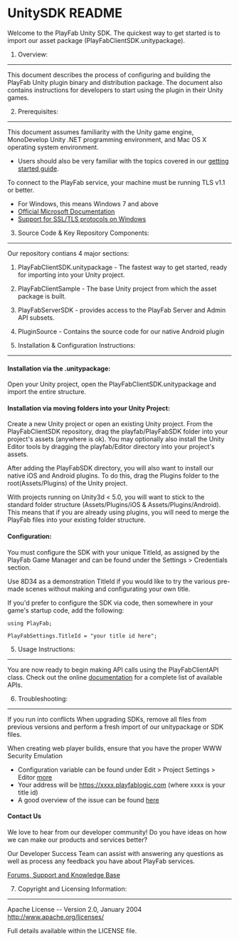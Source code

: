 UnitySDK README
========
Welcome to the PlayFab Unity SDK. The quickest way to get started is to import our asset package (PlayFabClientSDK.unitypackage).

1. Overview:
----
This document describes the process of configuring and building the PlayFab Unity plugin binary and distribution package. The document also contains instructions for developers to start using the plugin in their Unity games.


2. Prerequisites:
----
This document assumes familiarity with the Unity game engine, MonoDevelop Unity .NET programming environment, and Mac OS X operating system environment.

* Users should also be very familiar with the topics covered in our [getting started guide](https://playfab.com/getting-started).

To connect to the PlayFab service, your machine must be running TLS v1.1 or better.
* For Windows, this means Windows 7 and above
* [Official Microsoft Documentation](https://msdn.microsoft.com/en-us/library/windows/desktop/aa380516%28v=vs.85%29.aspx)
* [Support for SSL/TLS protocols on Windows](http://blogs.msdn.com/b/kaushal/archive/2011/10/02/support-for-ssl-tls-protocols-on-windows.aspx)

3. Source Code & Key Repository Components:
----
Our repository contians 4 major sections:
  1. PlayFabClientSDK.unitypackage - The fastest way to get started, ready for importing into your Unity project.
  2. PlayFabClientSample - The base Unity project from which the asset package is built. 
  3. PlayFabServerSDK - provides access to the PlayFab Server and Admin API subsets.
  4. PluginSource - Contains the source code for our native Android plugin 


4. Installation & Configuration Instructions:
----
#### Installation via the .unitypackage:
Open your Unity project, open the PlayFabClientSDK.unitypackage and import the entire structure. 

#### Installation via moving folders into your Unity Project:
Create a new Unity project or open an existing Unity project. From the PlayFabClientSDK repository, drag the playfab/PlayFabSDK folder into your project's assets (anywhere is ok). You may optionally also install the Unity Editor tools by dragging the playfab/Editor directory into your project's assets.

After adding the PlayFabSDK directory, you will also want to install our native iOS and Android plugins. To do this, drag the Plugins folder to the root(Assets/Plugins) of the Unity project. 

With projects running on Unity3d < 5.0, you will want to stick to the standard folder structure (Assets/Plugins/iOS & Assets/Plugins/Android). This means that if you are already using plugins, you will need to merge the PlayFab files into your existing folder structure. 

#### Configuration:
You must configure the SDK with your unique TitleId, as assigned by the PlayFab Game Manager and can be found under the Settings > Credentials section.

Use 8D34 as a demonstration TitleId if you would like to try the various pre-made scenes without making and configurating your own title.

If you'd prefer to configure the SDK via code, then somewhere in your game's startup code, add the following:

```
using PlayFab;

PlayFabSettings.TitleId = "your title id here";
```


5. Usage Instructions:
----
You are now ready to begin making API calls using the PlayFabClientAPI class. Check out the online [documentation](https://playfab.com/docs#/menu/1383/1383) for a complete list of available APIs.


6. Troubleshooting:
----
If you run into conflicts When upgrading SDKs, remove all files from previous versions and perform a fresh import of our unitypackage or SDK files. 

When creating web player builds, ensure that you have the proper WWW Security Emulation
  * Configuration variable can be found under Edit > Project Settings > Editor [more](http://docs.unity3d.com/Manual/class-EditorManager.html)
  * Your address will be https://xxxx.playfablogic.com (where xxxx is your title id)
  * A good overview of the issue can be found [here](http://answers.unity3d.com/questions/133806/why-is-unity-trying-to-get-a-crossdmain-policy-eve.html)


#### Contact Us
We love to hear from our developer community! 
Do you have ideas on how we can make our products and services better? 

Our Developer Success Team can assist with answering any questions as well as process any feedback you have about PlayFab services.

[Forums, Support and Knowledge Base](https://support.playfab.com/support/home)


7. Copyright and Licensing Information:
----
  Apache License -- 
  Version 2.0, January 2004
  http://www.apache.org/licenses/

  Full details available within the LICENSE file.
